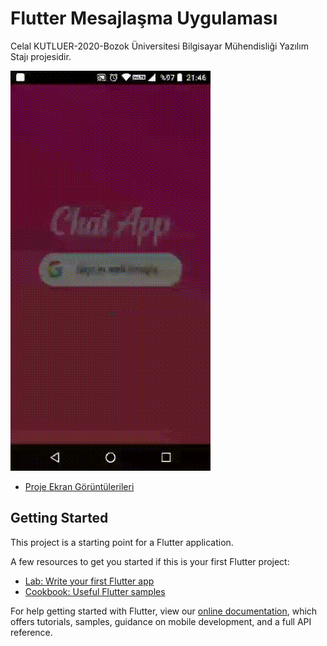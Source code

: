 # Flutter Mesajlaşma Uygulaması

Celal KUTLUER-2020-Bozok Üniversitesi Bilgisayar Mühendisliği Yazılım Stajı projesidir.

![alt text](https://github.com/celalkutluer/flutter_chat_application/blob/master/images/screens/chat_app.gif)


- [Proje Ekran Görüntülerileri](https://github.com/celalkutluer/flutter_chat_application/blob/master/images/screens/)

## Getting Started

This project is a starting point for a Flutter application.

A few resources to get you started if this is your first Flutter project:

- [Lab: Write your first Flutter app](https://flutter.dev/docs/get-started/codelab)
- [Cookbook: Useful Flutter samples](https://flutter.dev/docs/cookbook)

For help getting started with Flutter, view our
[online documentation](https://flutter.dev/docs), which offers tutorials,
samples, guidance on mobile development, and a full API reference.
